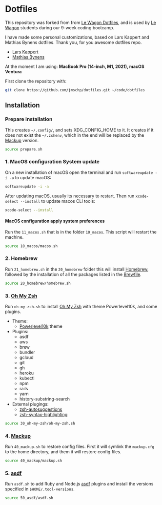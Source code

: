 # Dotfiles

This repository was forked from from [Le Wagon Dotfiles](https://github.com/lewagon/dotfiles), and is used by [Le Wagon](https://www.lewagon.com) students during our 9-week coding bootcamp.

I have made some personal customizations, based on Lars Kappert and Mathias Bynens dotfiles. Thank you, for you awesome dotfiles repo.

- [Lars Kappert](https://github.com/webpro/dotfiles)
- [Mathias Bynens](https://github.com/mathiasbynens/dotfiles)

At the moment I am using: **MacBook Pro (14-inch, M1, 2021), macOS Ventura**

First clone the repository with:

```sh
git clone https://github.com/jmschp/dotfiles.git ~/code/dotfiles
```

## Installation

### Prepare installation

This creates `~/.config/`, and sets XDG_CONFIG_HOME to it. It creates if it does not exist the `~/.zshenv`, which in the end will be replaced by the [Mackup](https://github.com/lra/mackup) version.

```sh
source prepare.sh
```

### 1. MacOS configuration System update

On a new installation of macOS open the terminal and run `softwareupdate -i -a` to update macOS:

```sh
softwareupdate -i -a
```

After updating macOS, usually its necessary to restart. Then run `xcode-select --install` to update macos CLI tools:

```sh
xcode-select --install
```

#### MacOS configuration apply system preferences

Run the `11_macos.sh` that is in the folder `10_macos`. This script will restart the machine.

```sh
source 10_macos/macos.sh
```

### 2. Homebrew

Run `21_homebrew.sh` in the `20_homebrew` folder this will install [Homebrew](https://brew.sh/), followed by the installation of all the packages listed in the [Brewfile](./20_homebrew/Brewfile).

```sh
source 20_homebrew/homebrew.sh
```

### 3. [Oh My Zsh](https://ohmyz.sh/)

Run `oh-my-zsh.sh` to install [Oh My Zsh](https://ohmyz.sh/) with theme Powerlevel10k, and some plugins.

- Theme:
  - [Powerlevel10k](https://github.com/romkatv/powerlevel10k) theme
- Plugins:
  - asdf
  - aws
  - brew
  - bundler
  - gcloud
  - git
  - gh
  - heroku
  - kubectl
  - npm
  - rails
  - yarn
  - history-substring-search
- External plugings:
  - [zsh-autosuggestions](https://github.com/zsh-users/zsh-autosuggestions)
  - [zsh-syntax-highlighting](https://github.com/zsh-users/zsh-syntax-highlighting)

```sh
source 30_oh-my-zsh/oh-my-zsh.sh
```

### 4. [Mackup](https://github.com/lra/mackup)

Run `40_mackup.sh` to restore config files. First it will symlink the `mackup.cfg` to the home directory, and them it will restore config files.

```sh
source 40_mackup/mackup.sh
```

### 5. [asdf](https://asdf-vm.com/)

Run `asdf.sh` to add Ruby and Node.js [asdf](https://asdf-vm.com/) plugins and install the versions specified in `$HOME/.tool-versions`.

```sh
source 50_asdf/asdf.sh
```
